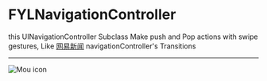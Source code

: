 FYLNavigationController
=======================

this UINavigationController Subclass Make push and Pop actions with swipe gestures, Like [网易新闻](https://itunes.apple.com/cn/app/wang-yi-xin-wen/id425349261?mt=8) 
navigationController's Transitions
***
![Mou icon](http://mouapp.com/Mou_128.png)


